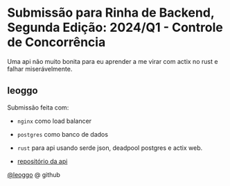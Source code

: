 # Submissão para Rinha de Backend, Segunda Edição: 2024/Q1 - Controle de Concorrência

Uma api não muito bonita para eu aprender a me virar com actix no rust e falhar miserávelmente.

## leoggo

Submissão feita com:

- `nginx` como load balancer

- `postgres` como banco de dados

- `rust` para api usando serde json, deadpool postgres e actix web.

- [repositório da api](https://github.com/leoggo/rinha-de-backend-2024-q1-leoggo-rust)

[@leoggo](https://github.com/leoggo) @ github
